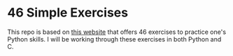 # 46 Simple Exercises

This repo is based on [this website](http://www.ling.gu.se/~lager/python_exercises.html) that offers 46 exercises to practice one's Python skills. I will be working through these exercises in both Python and C.
